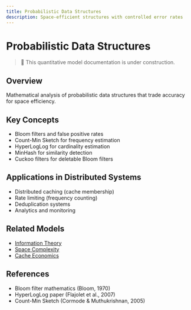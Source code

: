 ```yaml
---
title: Probabilistic Data Structures
description: Space-efficient structures with controlled error rates
---
```


# Probabilistic Data Structures

> 🚧 This quantitative model documentation is under construction.

## Overview
Mathematical analysis of probabilistic data structures that trade accuracy for space efficiency.

## Key Concepts
- Bloom filters and false positive rates
- Count-Min Sketch for frequency estimation
- HyperLogLog for cardinality estimation
- MinHash for similarity detection
- Cuckoo filters for deletable Bloom filters

## Applications in Distributed Systems
- Distributed caching (cache membership)
- Rate limiting (frequency counting)
- Deduplication systems
- Analytics and monitoring

## Related Models
- [Information Theory](/architects-handbook/quantitative-analysis/information-theory/)
- [Space Complexity](/architects-handbook/quantitative-analysis/space-complexity/)
- [Cache Economics](/architects-handbook/quantitative-analysis/cache-economics/)

## References
- Bloom filter mathematics (Bloom, 1970)
- HyperLogLog paper (Flajolet et al., 2007)
- Count-Min Sketch (Cormode & Muthukrishnan, 2005)